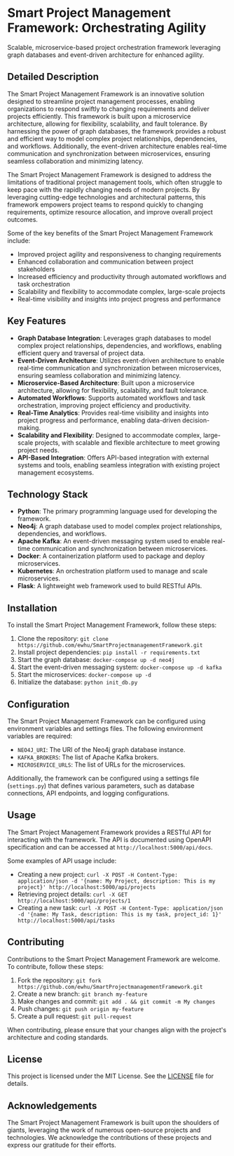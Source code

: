 # Smart Project Management Framework: Orchestrating Agility

Scalable, microservice-based project orchestration framework leveraging graph databases and event-driven architecture for enhanced agility.

## Detailed Description

The Smart Project Management Framework is an innovative solution designed to streamline project management processes, enabling organizations to respond swiftly to changing requirements and deliver projects efficiently. This framework is built upon a microservice architecture, allowing for flexibility, scalability, and fault tolerance. By harnessing the power of graph databases, the framework provides a robust and efficient way to model complex project relationships, dependencies, and workflows. Additionally, the event-driven architecture enables real-time communication and synchronization between microservices, ensuring seamless collaboration and minimizing latency.

The Smart Project Management Framework is designed to address the limitations of traditional project management tools, which often struggle to keep pace with the rapidly changing needs of modern projects. By leveraging cutting-edge technologies and architectural patterns, this framework empowers project teams to respond quickly to changing requirements, optimize resource allocation, and improve overall project outcomes.

Some of the key benefits of the Smart Project Management Framework include:

* Improved project agility and responsiveness to changing requirements
* Enhanced collaboration and communication between project stakeholders
* Increased efficiency and productivity through automated workflows and task orchestration
* Scalability and flexibility to accommodate complex, large-scale projects
* Real-time visibility and insights into project progress and performance

## Key Features

* **Graph Database Integration**: Leverages graph databases to model complex project relationships, dependencies, and workflows, enabling efficient query and traversal of project data.
* **Event-Driven Architecture**: Utilizes event-driven architecture to enable real-time communication and synchronization between microservices, ensuring seamless collaboration and minimizing latency.
* **Microservice-Based Architecture**: Built upon a microservice architecture, allowing for flexibility, scalability, and fault tolerance.
* **Automated Workflows**: Supports automated workflows and task orchestration, improving project efficiency and productivity.
* **Real-Time Analytics**: Provides real-time visibility and insights into project progress and performance, enabling data-driven decision-making.
* **Scalability and Flexibility**: Designed to accommodate complex, large-scale projects, with scalable and flexible architecture to meet growing project needs.
* **API-Based Integration**: Offers API-based integration with external systems and tools, enabling seamless integration with existing project management ecosystems.

## Technology Stack

* **Python**: The primary programming language used for developing the framework.
* **Neo4j**: A graph database used to model complex project relationships, dependencies, and workflows.
* **Apache Kafka**: An event-driven messaging system used to enable real-time communication and synchronization between microservices.
* **Docker**: A containerization platform used to package and deploy microservices.
* **Kubernetes**: An orchestration platform used to manage and scale microservices.
* **Flask**: A lightweight web framework used to build RESTful APIs.

## Installation

To install the Smart Project Management Framework, follow these steps:

1. Clone the repository: `git clone https://github.com/ewhu/SmartProjectmanagementFramework.git`
2. Install project dependencies: `pip install -r requirements.txt`
3. Start the graph database: `docker-compose up -d neo4j`
4. Start the event-driven messaging system: `docker-compose up -d kafka`
5. Start the microservices: `docker-compose up -d`
6. Initialize the database: `python init_db.py`

## Configuration

The Smart Project Management Framework can be configured using environment variables and settings files. The following environment variables are required:

* `NEO4J_URI`: The URI of the Neo4j graph database instance.
* `KAFKA_BROKERS`: The list of Apache Kafka brokers.
* `MICROSERVICE_URLS`: The list of URLs for the microservices.

Additionally, the framework can be configured using a settings file (`settings.py`) that defines various parameters, such as database connections, API endpoints, and logging configurations.

## Usage

The Smart Project Management Framework provides a RESTful API for interacting with the framework. The API is documented using OpenAPI specification and can be accessed at `http://localhost:5000/api/docs`.

Some examples of API usage include:

* Creating a new project: `curl -X POST -H Content-Type: application/json -d '{name: My Project, description: This is my project}' http://localhost:5000/api/projects`
* Retrieving project details: `curl -X GET http://localhost:5000/api/projects/1`
* Creating a new task: `curl -X POST -H Content-Type: application/json -d '{name: My Task, description: This is my task, project_id: 1}' http://localhost:5000/api/tasks`

## Contributing

Contributions to the Smart Project Management Framework are welcome. To contribute, follow these steps:

1. Fork the repository: `git fork https://github.com/ewhu/SmartProjectmanagementFramework.git`
2. Create a new branch: `git branch my-feature`
3. Make changes and commit: `git add . && git commit -m My changes`
4. Push changes: `git push origin my-feature`
5. Create a pull request: `git pull-request`

When contributing, please ensure that your changes align with the project's architecture and coding standards.

## License

This project is licensed under the MIT License. See the [LICENSE](https://github.com/ewhu/SmartProjectmanagementFramework/blob/main/LICENSE) file for details.

## Acknowledgements

The Smart Project Management Framework is built upon the shoulders of giants, leveraging the work of numerous open-source projects and technologies. We acknowledge the contributions of these projects and express our gratitude for their efforts.